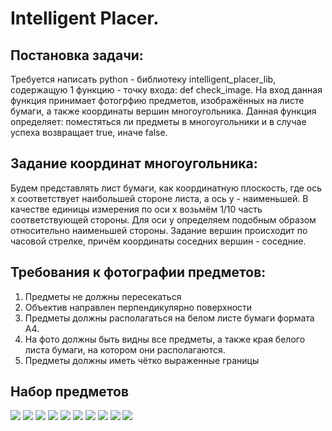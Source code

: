 # Intelligent Placer.

## Постановка задачи:
Требуется написать python - библиотеку intelligent_placer_lib, содержащую 1 функцию - точку входа: def check_image. На вход данная функция принимает фотогрфию предметов, изображённых на листе бумаги, а также координаты вершин многоугольника. Данная функция определяет: поместяться ли предметы в многоугольники и в случае успеха возвращает true, иначе false.

## Задание координат многоугольника:
Будем представлять лист бумаги, как координатную плоскость, где ось x соответствует наибольшей стороне листа, а ось y - наименьшей. В качестве единицы измерения по оси x возьмём 1/10 часть соответствующей стороны. Для оси y определяем подобным образом относительно наименьшей стороны. Задание вершин происходит по часовой стрелке, причём координаты соседних вершин - соседние.

## Требования к фотографии предметов:
1. Предметы не должны пересекаться
2. Объектив направлен перпендикулярно поверхности
3. Предметы должны располагаться на белом листе бумаги формата A4.
4. На фото должны быть видны все предметы, а также края белого листа бумаги, на котором они располагаются.
5. Предметы должны иметь чётко выраженные границы

## Набор предметов
![](./images/book.jpg)
![](./images/check_book.jpg)
![](./images/clock.jpg)
![](./images/cup.jpg)
![](./images/key.jpg)
![](./images/lighter.jpg)
![](./images/pen.jpg)
![](./images/pin.jpg)
![](./images/razor.jpg)
![](./images/scissors.jpg)
